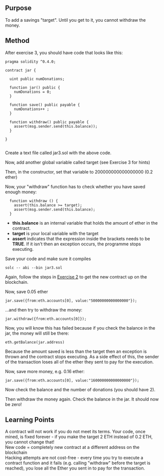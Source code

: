## Purpose

To add a savings "target". Until you get to it, you cannot withdraw the money.

## Method

After exercise 3, you should have code that looks like this:

```
pragma solidity ^0.4.0;

contract jar {
  
  uint public numDonations; 

  function jar() public {
    numDonations = 0;
  }

  function save() public payable {
    numDonations++ ;
  }

  function withdraw() public payable {
    assert(msg.sender.send(this.balance));
  }

}


```

Create a text file called jar3.sol with the above code.

Now, add another global variable called target (see Exercise 3 for hints)

Then, in the constructor, set that variable to 200000000000000000  (0.2 ether)

Now, your "withdraw" function has to check whether you have saved enough money:

```
  function withdraw () {
    assert(this.balance >= target);
    assert(msg.sender.send(this.balance);
  }
```
- **this.balance** is an internal variable that holds the amount of ether in the contract.  
- **target** is your local variable with the target
- **assert** indicates that the expression inside the brackets needs to be **TRUE**. If it isn't then an exception occurs, the programme stops executing.

Save your code and make sure it compiles

    solc -- abi --bin jar3.sol

Again, follow the steps in [Exercise 2](https://gist.github.com/danmermel/66c87ffb1b6174999762c45d5251ffdf) to get the new contract up on the blockchain.

Now, save 0.05 ether

    jar.save({from:eth.accounts[0], value:"50000000000000000"});

...and then try to withdraw the money:

    jar.withdraw({from:eth.accounts[0]});

Now, you will know this has failed because if you check the balance in the jar, the money will still be there:

    eth.getBalance(jar.address)

Because the amount saved is less than the target then an exception is thrown and the contract stops executing. 
As a side effect of this, the sender of the transaction loses all of the ether they sent to pay for the execution.

Now, save more money, e.g. 0.16 ether:

    jar.save({from:eth.accounts[0], value:"160000000000000000"});
    
Now check the balance and the number of donations (you should have 2).

Then withdraw the money again. Check the balance in the jar. It should now be zero!

## Learning Points

A contract will not work if you do not meet its terms. 
Your code, once mined, is fixed forever - if you make the target 2 ETH instead of 0.2 ETH, you cannot change that!  
New code = completely new contract at a different address on the blockchain  
Hacking attempts are not cost-free - every time you try to execute a contract function and it fails (e.g. calling "withdraw" before the target is reached), you lose all the Ether you sent in to pay for the transaction.
